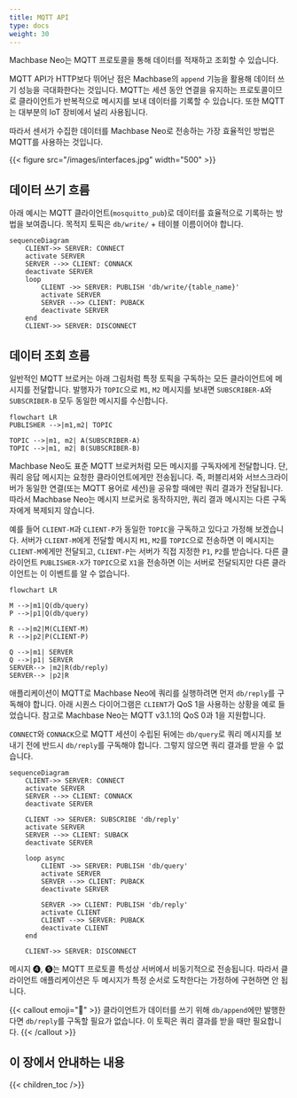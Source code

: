 ```yaml
---
title: MQTT API
type: docs
weight: 30
---
```



Machbase Neo는 MQTT 프로토콜을 통해 데이터를 적재하고 조회할 수 있습니다.

MQTT API가 HTTP보다 뛰어난 점은 Machbase의 `append` 기능을 활용해 데이터 쓰기 성능을 극대화한다는 것입니다. MQTT는 세션 동안 연결을 유지하는 프로토콜이므로 클라이언트가 반복적으로 메시지를 보내 데이터를 기록할 수 있습니다. 또한 MQTT는 대부분의 IoT 장비에서 널리 사용됩니다.

따라서 센서가 수집한 데이터를 Machbase Neo로 전송하는 가장 효율적인 방법은 MQTT를 사용하는 것입니다.

{{< figure src="/images/interfaces.jpg" width="500" >}}


## 데이터 쓰기 흐름

아래 예시는 MQTT 클라이언트(`mosquitto_pub`)로 데이터를 효율적으로 기록하는 방법을 보여줍니다.
목적지 토픽은 `db/write/` + 테이블 이름이어야 합니다.

```mermaid
sequenceDiagram
    CLIENT->> SERVER: CONNECT
    activate SERVER
    SERVER -->> CLIENT: CONNACK
    deactivate SERVER
    loop
        CLIENT ->> SERVER: PUBLISH 'db/write/{table_name}'
        activate SERVER
        SERVER -->> CLIENT: PUBACK
        deactivate SERVER
    end
    CLIENT->> SERVER: DISCONNECT
```

## 데이터 조회 흐름

일반적인 MQTT 브로커는 아래 그림처럼 특정 토픽을 구독하는 모든 클라이언트에 메시지를 전달합니다. 발행자가 `TOPIC`으로 `M1`, `M2` 메시지를 보내면 `SUBSCRIBER-A`와 `SUBSCRIBER-B` 모두 동일한 메시지를 수신합니다.

```mermaid
flowchart LR
PUBLISHER -->|m1,m2| TOPIC

TOPIC -->|m1, m2| A(SUBSCRIBER-A)
TOPIC -->|m1, m2| B(SUBSCRIBER-B)
```
Machbase Neo도 표준 MQTT 브로커처럼 모든 메시지를 구독자에게 전달합니다. 단, 쿼리 응답 메시지는 요청한 클라이언트에게만 전송됩니다. 즉, 퍼블리셔와 서브스크라이버가 동일한 연결(또는 MQTT 용어로 세션)을 공유할 때에만 쿼리 결과가 전달됩니다. 따라서 Machbase Neo는 메시지 브로커로 동작하지만, 쿼리 결과 메시지는 다른 구독자에게 복제되지 않습니다.

예를 들어 `CLIENT-M`과 `CLIENT-P`가 동일한 `TOPIC`을 구독하고 있다고 가정해 보겠습니다.
서버가 `CLIENT-M`에게 전달할 메시지 `M1`, `M2`를 `TOPIC`으로 전송하면 이 메시지는 `CLIENT-M`에게만 전달되고,
`CLIENT-P`는 서버가 직접 지정한 `P1`, `P2`를 받습니다. 다른 클라이언트 `PUBLISHER-X`가 `TOPIC`으로 `X1`을 전송하면 이는 서버로 전달되지만 다른 클라이언트는 이 이벤트를 알 수 없습니다.

```mermaid
flowchart LR

M -->|m1|Q(db/query)
P -->|p1|Q(db/query)

R -->|m2|M(CLIENT-M)
R -->|p2|P(CLIENT-P)

Q -->|m1| SERVER
Q -->|p1| SERVER
SERVER--> |m2|R(db/reply)
SERVER--> |p2|R
```

애플리케이션이 MQTT로 Machbase Neo에 쿼리를 실행하려면 먼저 `db/reply`를 구독해야 합니다.
아래 시퀀스 다이어그램은 `CLIENT`가 QoS 1을 사용하는 상황을 예로 들었습니다.
참고로 Machbase Neo는 MQTT v3.1.1의 QoS 0과 1을 지원합니다.

`CONNECT`와 `CONNACK`으로 MQTT 세션이 수립된 뒤에는 `db/query`로 쿼리 메시지를 보내기 전에 반드시 `db/reply`를 구독해야 합니다. 그렇지 않으면 쿼리 결과를 받을 수 없습니다.

```mermaid
sequenceDiagram
    CLIENT->> SERVER: CONNECT
    activate SERVER
    SERVER -->> CLIENT: CONNACK
    deactivate SERVER

    CLIENT ->> SERVER: SUBSCRIBE 'db/reply'
    activate SERVER
    SERVER -->> CLIENT: SUBACK
    deactivate SERVER

    loop async
        CLIENT ->> SERVER: PUBLISH 'db/query'
        activate SERVER
        SERVER -->> CLIENT: PUBACK
        deactivate SERVER

        SERVER ->> CLIENT: PUBLISH 'db/reply'
        activate CLIENT
        CLIENT -->> SERVER: PUBACK
        deactivate CLIENT
    end

    CLIENT->> SERVER: DISCONNECT
```

메시지 ➍, ➎는 MQTT 프로토콜 특성상 서버에서 비동기적으로 전송됩니다. 따라서 클라이언트 애플리케이션은 두 메시지가 특정 순서로 도착한다는 가정하에 구현하면 안 됩니다.


{{< callout emoji="📌" >}}
클라이언트가 데이터를 쓰기 위해 `db/append`에만 발행한다면 `db/reply`를 구독할 필요가 없습니다. 이 토픽은 쿼리 결과를 받을 때만 필요합니다.
{{< /callout >}}

## 이 장에서 안내하는 내용

{{< children_toc />}}
